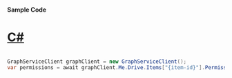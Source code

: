 #### Sample Code
# [C#](#tab/Csharp)

```C#

GraphServiceClient graphClient = new GraphServiceClient();
var permissions = await graphClient.Me.Drive.Items["{item-id}"].Permissions["{perm-id}"].Request().GetAsync();

```